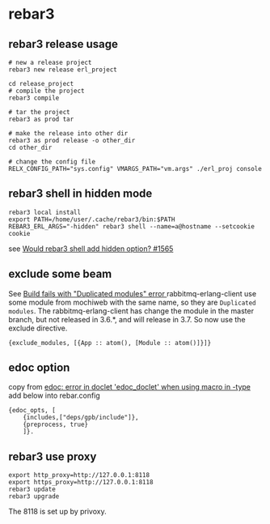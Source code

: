 # rebar3

## rebar3 release usage

``` shell
# new a release project
rebar3 new release erl_project

cd release_project
# compile the project
rebar3 compile

# tar the project
rebar3 as prod tar

# make the release into other dir
rebar3 as prod release -o other_dir
cd other_dir

# change the config file
RELX_CONFIG_PATH="sys.config" VMARGS_PATH="vm.args" ./erl_proj console
```

## rebar3 shell in hidden mode

``` shell
rebar3 local install
export PATH=/home/user/.cache/rebar3/bin:$PATH
REBAR3_ERL_ARGS="-hidden" rebar3 shell --name=a@hostname --setcookie cookie
```
see [Would rebar3 shell add hidden option? #1565](https://github.com/erlang/rebar3/issues/1565)


## exclude some beam
See [Build fails with "Duplicated modules" error ](https://github.com/erlware/relx/issues/463)
rabbitmq-erlang-client use some module from mochiweb with the same name, so they are `Duplicated modules`.
The rabbitmq-erlang-client has change the module in the master branch, but not released in 3.6.*, and will release in 3.7.
So now use the exclude directive.
```
{exclude_modules, [{App :: atom(), [Module :: atom()]}]}
```

## edoc option
copy from [edoc: error in doclet 'edoc_doclet' when using macro in -type](http://erlang.org/pipermail/erlang-questions/2015-October/086562.html)
add below into rebar.config
```
{edoc_opts, [
    {includes,["deps/gpb/include"]},
    {preprocess, true}
    ]}.
```
## rebar3 use proxy

``` shell
export http_proxy=http://127.0.0.1:8118
export https_proxy=http://127.0.0.1:8118
rebar3 update
rebar3 upgrade
```
The 8118 is set up by privoxy.
